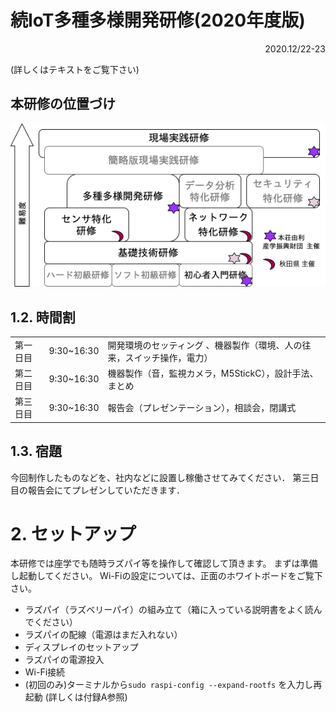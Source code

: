 # 続IoT多種多様開発研修(2020年度版)

<Div Align="right"> 2020.12/22-23 </Div>

(詳しくはテキストをご覧下さい)

## 本研修の位置づけ
![](./figs/IoTStructureR2_v2.png)

## 1.2. 時間割

| | | |
|---|---|---|
|第一日目|9:30~16:30|開発環境のセッティング 、機器製作（環境、人の往来，スイッチ操作，電力）|
|第二日目|9:30~16:30|機器製作（音，監視カメラ，M5StickC），設計手法、まとめ|
|第三日目|9:30~16:30|報告会（プレゼンテーション），相談会，閉講式|


## 1.3. 宿題

今回制作したものなどを、社内などに設置し稼働させてみてください．
第三日目の報告会にてプレゼンしていただきます．

# 2. セットアップ

本研修では座学でも随時ラズパイ等を操作して確認して頂きます。
まずは準備し起動してください。
Wi-Fiの設定については、正面のホワイトボードをご覧下さい。

- ラズパイ（ラズベリーパイ）の組み立て（箱に入っている説明書をよく読んでください）
- ラズパイの配線（電源はまだ入れない）
- ディスプレイのセットアップ
- ラズパイの電源投入
- Wi-Fi接続
- (初回のみ)ターミナルから```sudo raspi-config --expand-rootfs``` を入力し再起動 (詳しくは付録A参照)
